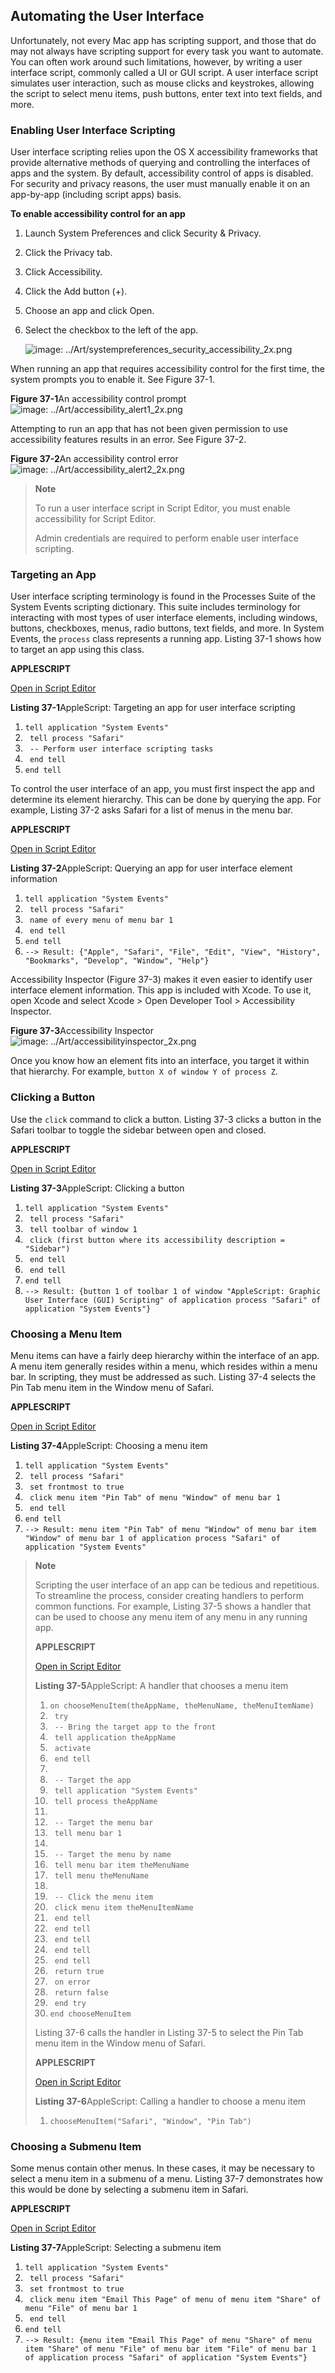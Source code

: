 ## Automating the User Interface

Unfortunately, not every Mac app has scripting support, and those that do may not always have scripting support for every task you want to automate. You can often work around such limitations, however, by writing a user interface script, commonly called a UI or GUI script. A user interface script simulates user interaction, such as mouse clicks and keystrokes, allowing the script to select menu items, push buttons, enter text into text fields, and more.

### Enabling User Interface Scripting

User interface scripting relies upon the OS X accessibility frameworks that provide alternative methods of querying and controlling the interfaces of apps and the system. By default, accessibility control of apps is disabled. For security and privacy reasons, the user must manually enable it on an app-by-app (including script apps) basis.

**To enable accessibility control for an app**

1. Launch System Preferences and click Security & Privacy.
2. Click the Privacy tab.
3. Click Accessibility.
4. Click the Add button (+).
5. Choose an app and click Open.
6. Select the checkbox to the left of the app.

   ![image: ../Art/systempreferences_security_accessibility_2x.png](Art/systempreferences_security_accessibility_2x.png)

When running an app that requires accessibility control for the first time, the system prompts you to enable it. See Figure 37-1.

**Figure 37-1**An accessibility control prompt
![image: ../Art/accessibility_alert1_2x.png](Art/accessibility_alert1_2x.png)

Attempting to run an app that has not been given permission to use accessibility features results in an error. See Figure 37-2.

**Figure 37-2**An accessibility control error
![image: ../Art/accessibility_alert2_2x.png](Art/accessibility_alert2_2x.png)
> **Note**
>
>
> To run a user interface script in Script Editor, you must enable accessibility for Script Editor.
>
> Admin credentials are required to perform enable user interface scripting.

### Targeting an App

User interface scripting terminology is found in the Processes Suite of the System Events scripting dictionary. This suite includes terminology for interacting with most types of user interface elements, including windows, buttons, checkboxes, menus, radio buttons, text fields, and more. In System Events, the `process` class represents a running app. Listing 37-1 shows how to target an app using this class.

**APPLESCRIPT**

[Open in Script Editor](applescript://com.apple.scripteditor?action=new&script=tell%20application%20%22System%20Events%22%0A%20%20%20%20tell%20process%20%22Safari%22%0A%20%20%20%20%20%20%20%20--%20Perform%20user%20interface%20scripting%20tasks%0A%20%20%20%20end%20tell%0Aend%20tell)

**Listing 37-1**AppleScript: Targeting an app for user interface scripting

1. `tell application "System Events"`
2. ` tell process "Safari"`
3. ` -- Perform user interface scripting tasks`
4. ` end tell`
5. `end tell`

To control the user interface of an app, you must first inspect the app and determine its element hierarchy. This can be done by querying the app. For example, Listing 37-2 asks Safari for a list of menus in the menu bar.

**APPLESCRIPT**

[Open in Script Editor](applescript://com.apple.scripteditor?action=new&script=tell%20application%20%22System%20Events%22%0A%20%20%20%20tell%20process%20%22Safari%22%0A%20%20%20%20%20%20%20%20name%20of%20every%20menu%20of%20menu%20bar%201%0A%20%20%20%20end%20tell%0Aend%20tell%0A--%3E%20Result%3A%20%7B%22Apple%22%2C%20%22Safari%22%2C%20%22File%22%2C%20%22Edit%22%2C%20%22View%22%2C%20%22History%22%2C%20%22Bookmarks%22%2C%20%22Develop%22%2C%20%22Window%22%2C%20%22Help%22%7D)

**Listing 37-2**AppleScript: Querying an app for user interface element information

1. `tell application "System Events"`
2. ` tell process "Safari"`
3. ` name of every menu of menu bar 1`
4. ` end tell`
5. `end tell`
6. `--> Result: {"Apple", "Safari", "File", "Edit", "View", "History", "Bookmarks", "Develop", "Window", "Help"}`

Accessibility Inspector (Figure 37-3) makes it even easier to identify user interface element information. This app is included with Xcode. To use it, open Xcode and select Xcode > Open Developer Tool > Accessibility Inspector.

**Figure 37-3**Accessibility Inspector
![image: ../Art/accessibilityinspector_2x.png](Art/accessibilityinspector_2x.png)

Once you know how an element fits into an interface, you target it within that hierarchy. For example, `button X of window Y of process Z`.

### Clicking a Button

Use the `click` command to click a button. Listing 37-3 clicks a button in the Safari toolbar to toggle the sidebar between open and closed.

**APPLESCRIPT**

[Open in Script Editor](applescript://com.apple.scripteditor?action=new&script=tell%20application%20%22System%20Events%22%0A%20%20%20%20tell%20process%20%22Safari%22%0A%20%20%20%20%20%20%20%20tell%20toolbar%20of%20window%201%0A%20%20%20%20%20%20%20%20%20%20%20%20click%20%28first%20button%20where%20its%20accessibility%20description%20%3D%20%22Sidebar%22%29%0A%20%20%20%20%20%20%20%20end%20tell%0A%20%20%20%20end%20tell%0Aend%20tell%0A--%3E%20Result%3A%20%7Bbutton%201%20of%20toolbar%201%20of%20window%20%22AppleScript%3A%20Graphic%20User%20Interface%20%28GUI%29%20Scripting%22%20of%20application%20process%20%22Safari%22%20of%20application%20%22System%20Events%22%7D)

**Listing 37-3**AppleScript: Clicking a button

1. `tell application "System Events"`
2. ` tell process "Safari"`
3. ` tell toolbar of window 1`
4. ` click (first button where its accessibility description = "Sidebar")`
5. ` end tell`
6. ` end tell`
7. `end tell`
8. `--> Result: {button 1 of toolbar 1 of window "AppleScript: Graphic User Interface (GUI) Scripting" of application process "Safari" of application "System Events"}`

### Choosing a Menu Item

Menu items can have a fairly deep hierarchy within the interface of an app. A menu item generally resides within a menu, which resides within a menu bar. In scripting, they must be addressed as such. Listing 37-4 selects the Pin Tab menu item in the Window menu of Safari.

**APPLESCRIPT**

[Open in Script Editor](applescript://com.apple.scripteditor?action=new&script=tell%20application%20%22System%20Events%22%0A%20%20%20%20tell%20process%20%22Safari%22%0A%20%20%20%20%20%20%20%20set%20frontmost%20to%20true%0A%20%20%20%20%20%20%20%20click%20menu%20item%20%22Pin%20Tab%22%20of%20menu%20%22Window%22%20of%20menu%20bar%201%0A%20%20%20%20end%20tell%0Aend%20tell%0A--%3E%20Result%3A%20menu%20item%20%22Pin%20Tab%22%20of%20menu%20%22Window%22%20of%20menu%20bar%20item%20%22Window%22%20of%20menu%20bar%201%20of%20application%20process%20%22Safari%22%20of%20application%20%22System%20Events%22)

**Listing 37-4**AppleScript: Choosing a menu item

1. `tell application "System Events"`
2. ` tell process "Safari"`
3. ` set frontmost to true`
4. ` click menu item "Pin Tab" of menu "Window" of menu bar 1`
5. ` end tell`
6. `end tell`
7. `--> Result: menu item "Pin Tab" of menu "Window" of menu bar item "Window" of menu bar 1 of application process "Safari" of application "System Events"`

> **Note**
>
>
> Scripting the user interface of an app can be tedious and repetitious. To streamline the process, consider creating handlers to perform common functions. For example, Listing 37-5 shows a handler that can be used to choose any menu item of any menu in any running app.
>
> **APPLESCRIPT**
>
> [Open in Script Editor](applescript://com.apple.scripteditor?action=new&script=on%20chooseMenuItem%28theAppName%2C%20theMenuName%2C%20theMenuItemName%29%0A%20%20%20%20try%0A%20%20%20%20%20%20%20%20--%20Bring%20the%20target%20app%20to%20the%20front%0A%20%20%20%20%20%20%20%20tell%20application%20theAppName%0A%20%20%20%20%20%20%20%20%20%20%20%20activate%0A%20%20%20%20%20%20%20%20end%20tell%0A%0A%20%20%20%20%20%20%20%20--%20Target%20the%20app%0A%20%20%20%20%20%20%20%20tell%20application%20%22System%20Events%22%0A%20%20%20%20%20%20%20%20%20%20%20%20tell%20process%20theAppName%0A%0A%20%20%20%20%20%20%20%20%20%20%20%20%20%20%20%20--%20Target%20the%20menu%20bar%0A%20%20%20%20%20%20%20%20%20%20%20%20%20%20%20%20tell%20menu%20bar%201%0A%0A%20%20%20%20%20%20%20%20%20%20%20%20%20%20%20%20%20%20%20%20--%20Target%20the%20menu%20by%20name%0A%20%20%20%20%20%20%20%20%20%20%20%20%20%20%20%20%20%20%20%20tell%20menu%20bar%20item%20theMenuName%0A%20%20%20%20%20%20%20%20%20%20%20%20%20%20%20%20%20%20%20%20%20%20%20%20tell%20menu%20theMenuName%0A%0A%20%20%20%20%20%20%20%20%20%20%20%20%20%20%20%20%20%20%20%20%20%20%20%20%20%20%20%20--%20Click%20the%20menu%20item%0A%20%20%20%20%20%20%20%20%20%20%20%20%20%20%20%20%20%20%20%20%20%20%20%20%20%20%20%20click%20menu%20item%20theMenuItemName%0A%20%20%20%20%20%20%20%20%20%20%20%20%20%20%20%20%20%20%20%20%20%20%20%20end%20tell%0A%20%20%20%20%20%20%20%20%20%20%20%20%20%20%20%20%20%20%20%20end%20tell%0A%20%20%20%20%20%20%20%20%20%20%20%20%20%20%20%20end%20tell%0A%20%20%20%20%20%20%20%20%20%20%20%20end%20tell%0A%20%20%20%20%20%20%20%20end%20tell%0A%20%20%20%20%20%20%20%20return%20true%0A%20%20%20%20on%20error%0A%20%20%20%20%20%20%20%20return%20false%0A%20%20%20%20end%20try%0Aend%20chooseMenuItem)
>
> **Listing 37-5**AppleScript: A handler that chooses a menu item
>
> 1. `on chooseMenuItem(theAppName, theMenuName, theMenuItemName)`
> 2. ` try`
> 3. ` -- Bring the target app to the front`
> 4. ` tell application theAppName`
> 5. ` activate`
> 6. ` end tell`
> 7. ` `
> 8. ` -- Target the app`
> 9. ` tell application "System Events"`
> 10. ` tell process theAppName`
> 11. ` `
> 12. ` -- Target the menu bar`
> 13. ` tell menu bar 1`
> 14. ` `
> 15. ` -- Target the menu by name`
> 16. ` tell menu bar item theMenuName`
> 17. ` tell menu theMenuName`
> 18. ` `
> 19. ` -- Click the menu item`
> 20. ` click menu item theMenuItemName`
> 21. ` end tell`
> 22. ` end tell`
> 23. ` end tell`
> 24. ` end tell`
> 25. ` end tell`
> 26. ` return true`
> 27. ` on error`
> 28. ` return false`
> 29. ` end try`
> 30. `end chooseMenuItem`
>
> Listing 37-6 calls the handler in Listing 37-5 to select the Pin Tab menu item in the Window menu of Safari.
>
> **APPLESCRIPT**
>
> [Open in Script Editor](applescript://com.apple.scripteditor?action=new&script=chooseMenuItem%28%22Safari%22%2C%20%22Window%22%2C%20%22Pin%20Tab%22%29)
>
> **Listing 37-6**AppleScript: Calling a handler to choose a menu item
>
> 1. `chooseMenuItem("Safari", "Window", "Pin Tab")`

### Choosing a Submenu Item

Some menus contain other menus. In these cases, it may be necessary to select a menu item in a submenu of a menu. Listing 37-7 demonstrates how this would be done by selecting a submenu item in Safari.

**APPLESCRIPT**

[Open in Script Editor](applescript://com.apple.scripteditor?action=new&script=tell%20application%20%22System%20Events%22%0A%20%20%20%20tell%20process%20%22Safari%22%0A%20%20%20%20%20%20%20%20set%20frontmost%20to%20true%0A%20%20%20%20%20%20%20%20click%20menu%20item%20%22Email%20This%20Page%22%20of%20menu%20of%20menu%20item%20%22Share%22%20of%20menu%20%22File%22%20of%20menu%20bar%201%0A%20%20%20%20end%20tell%0Aend%20tell%0A--%3E%20Result%3A%20%7Bmenu%20item%20%22Email%20This%20Page%22%20of%20menu%20%22Share%22%20of%20menu%20item%20%22Share%22%20of%20menu%20%22File%22%20of%20menu%20bar%20item%20%22File%22%20of%20menu%20bar%201%20of%20application%20process%20%22Safari%22%20of%20application%20%22System%20Events%22%7D)

**Listing 37-7**AppleScript: Selecting a submenu item

1. `tell application "System Events"`
2. ` tell process "Safari"`
3. ` set frontmost to true`
4. ` click menu item "Email This Page" of menu of menu item "Share" of menu "File" of menu bar 1`
5. ` end tell`
6. `end tell`
7. `--> Result: {menu item "Email This Page" of menu "Share" of menu item "Share" of menu "File" of menu bar item "File" of menu bar 1 of application process "Safari" of application "System Events"}`
